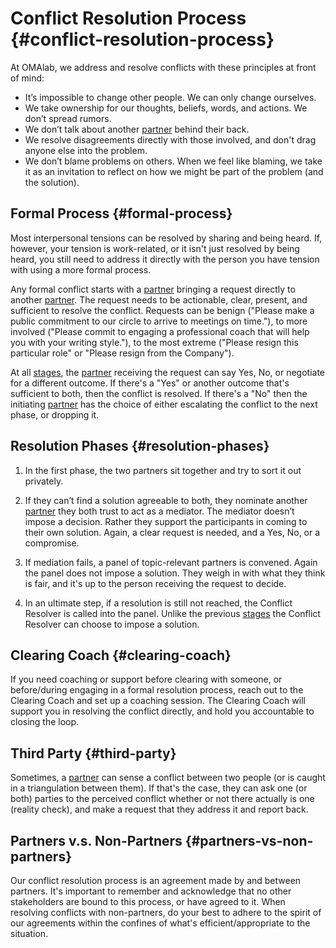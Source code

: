 # Conflict Resolution Process {#conflict-resolution-process}

At OMAlab, we address and resolve conflicts with these principles at front of mind:

* It’s impossible to change other people. We can only change ourselves.
* We take ownership for our thoughts, beliefs, words, and actions. We don’t spread rumors.
* We don’t talk about another [partner](https://omalab.gitbooks.io/omalab-guide/content/GLOSSARY.html#partner) behind their back.
* We resolve disagreements directly with those involved, and don't drag anyone else into the problem.
* We don’t blame problems on others. When we feel like blaming, we take it as an invitation to reflect on how we might be part of the problem \(and the solution\).

## Formal Process {#formal-process}

Most interpersonal tensions can be resolved by sharing and being heard. If, however, your tension is work-related, or it isn't just resolved by being heard, you still need to address it directly with the person you have tension with using a more formal process.

Any formal conflict starts with a [partner](https://omalab.gitbooks.io/omalab-guide/content/GLOSSARY.html#partner) bringing a request directly to another [partner](https://omalab.gitbooks.io/omalab-guide/content/GLOSSARY.html#partner). The request needs to be actionable, clear, present, and sufficient to resolve the conflict. Requests can be benign \("Please make a public commitment to our circle to arrive to meetings on time."\), to more involved \("Please commit to engaging a professional coach that will help you with your writing style."\), to the most extreme \("Please resign this particular role" or "Please resign from the Company"\).

At all [stages](https://omalab.gitbooks.io/omalab-guide/content/GLOSSARY.html#stages), the [partner](https://omalab.gitbooks.io/omalab-guide/content/GLOSSARY.html#partner) receiving the request can say Yes, No, or negotiate for a different outcome. If there's a "Yes" or another outcome that's sufficient to both, then the conflict is resolved. If there's a "No" then the initiating [partner](https://omalab.gitbooks.io/omalab-guide/content/GLOSSARY.html#partner) has the choice of either escalating the conflict to the next phase, or dropping it.

## Resolution Phases {#resolution-phases}

1. In the first phase, the two partners sit together and try to sort it out privately.

2. If they can’t find a solution agreeable to both, they nominate another [partner](https://omalab.gitbooks.io/omalab-guide/content/GLOSSARY.html#partner) they both trust to act as a mediator. The mediator doesn’t impose a decision. Rather they support the participants in coming to their own solution. Again, a clear request is needed, and a Yes, No, or a compromise.

3. If mediation fails, a panel of topic-relevant partners is convened. Again the panel does not impose a solution. They weigh in with what they think is fair, and it's up to the person receiving the request to decide.

4. In an ultimate step, if a resolution is still not reached, the Conflict Resolver is called into the panel. Unlike the previous [stages](https://omalab.gitbooks.io/omalab-guide/content/GLOSSARY.html#stages) the Conflict Resolver can choose to impose a solution.

## Clearing Coach {#clearing-coach}

If you need coaching or support before clearing with someone, or before/during engaging in a formal resolution process, reach out to the Clearing Coach and set up a coaching session. The Clearing Coach will support you in resolving the conflict directly, and hold you accountable to closing the loop.

## Third Party {#third-party}

Sometimes, a [partner](https://omalab.gitbooks.io/omalab-guide/content/GLOSSARY.html#partner) can sense a conflict between two people \(or is caught in a triangulation between them\). If that's the case, they can ask one \(or both\) parties to the perceived conflict whether or not there actually is one \(reality check\), and make a request that they address it and report back.

## Partners v.s. Non-Partners {#partners-vs-non-partners}

Our conflict resolution process is an agreement made by and between partners. It's important to remember and acknowledge that no other stakeholders are bound to this process, or have agreed to it. When resolving conflicts with non-partners, do your best to adhere to the spirit of our agreements within the confines of what's efficient/appropriate to the situation.

